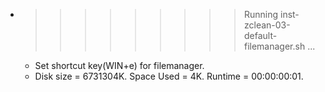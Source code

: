 * >>>>>>>>> Running inst-zclean-03-default-filemanager.sh ...
  * Set shortcut key(WIN+e) for filemanager.
  * Disk size = 6731304K. Space Used = 4K. Runtime = 00:00:00:01.
